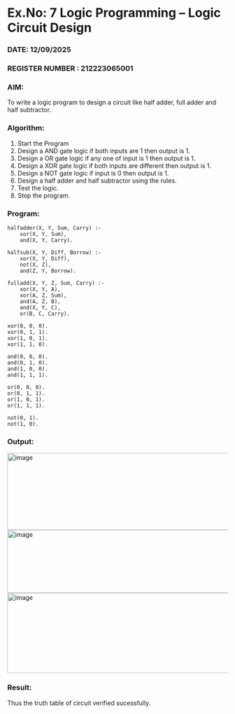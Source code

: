 # Ex.No: 7  Logic Programming –  Logic Circuit Design
### DATE: 12/09/2025                                                                           
### REGISTER NUMBER : 212223065001
### AIM: 
To write a logic program to design a circuit like half adder, full adder and half subtractor.
###  Algorithm:
1. Start the Program
2. Design a AND gate logic if both inputs are 1 then output is 1.
3. Design a OR gate logic if any one of input is 1 then output is 1.
4. Design a XOR gate logic if both inputs are different then output is 1.
5. Design a NOT gate logic if input is 0 then output is 1.
6. Design a half adder and half subtractor using the rules.
7. Test the logic.
8. Stop the program.

### Program:

```
halfadder(X, Y, Sum, Carry) :-
    xor(X, Y, Sum),
    and(X, Y, Carry).

halfsub(X, Y, Diff, Borrow) :-
    xor(X, Y, Diff),
    not(X, Z),
    and(Z, Y, Borrow).

fulladd(X, Y, Z, Sum, Carry) :-
    xor(X, Y, A),
    xor(A, Z, Sum),
    and(A, Z, B),
    and(X, Y, C),
    or(B, C, Carry).

xor(0, 0, 0).
xor(0, 1, 1).
xor(1, 0, 1).
xor(1, 1, 0).

and(0, 0, 0).
and(0, 1, 0).
and(1, 0, 0).
and(1, 1, 1).

or(0, 0, 0).
or(0, 1, 1).
or(1, 0, 1).
or(1, 1, 1).

not(0, 1).
not(1, 0).

```

### Output:


<img width="959" height="176" alt="image" src="https://github.com/user-attachments/assets/168b4d80-a3b6-4649-9d4d-752ec6a9bedf" />


<img width="956" height="144" alt="image" src="https://github.com/user-attachments/assets/1750bc31-3d84-4f3b-b5cd-c4a13d0c4050" />


<img width="958" height="183" alt="image" src="https://github.com/user-attachments/assets/3c893cbb-1870-4878-bb76-648a2373ebc1" />


### Result:
Thus the truth table of circuit verified sucessfully.
